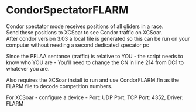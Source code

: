 # CondorSpectatorFLARM
Condor spectator mode receives positions of all gliders in a race.  
Send these positions to XCSoar to see Condor traffic on XCSoar.  
After condor version 3.03 a local file is generated so this can be run on your computer without needing a second dedicated specator pc

Since the PFLAA sentance (traffic) is relative to YOU - the script needs to know who YOU are - You'll need to change the CN in line 214 from DC1 to whatever you are.

Also requires the XCSoar install to run and use CondorFLARM.fln as the FLARM file to decode competition numbers.



 For XCSoar - configure a device - Port: UDP Port, TCP Port: 4352, Driver: FLARM
